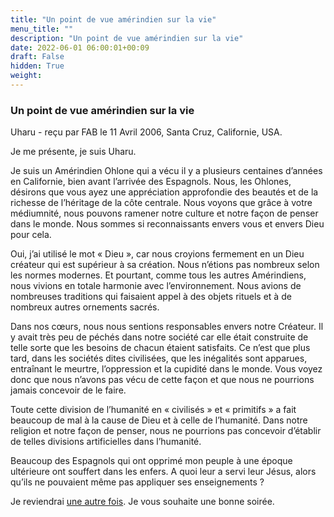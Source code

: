 ```yaml
---
title: "Un point de vue amérindien sur la vie"
menu_title: ""
description: "Un point de vue amérindien sur la vie"
date: 2022-06-01 06:00:01+00:09
draft: False
hidden: True
weight:
---
```

### Un point de vue amérindien sur la vie

Uharu - reçu par FAB le 11 Avril 2006, Santa Cruz, Californie, USA.

Je me présente, je suis Uharu.

Je suis un Amérindien Ohlone qui a vécu il y a plusieurs centaines d’années en Californie, bien avant l’arrivée des Espagnols. Nous, les Ohlones, désirons que vous ayez une appréciation approfondie des beautés et de la richesse de l’héritage de la côte centrale. Nous voyons que grâce à votre médiumnité, nous pouvons ramener notre culture et notre façon de penser dans le monde. Nous sommes si reconnaissants envers vous et envers Dieu pour cela.

Oui, j’ai utilisé le mot « Dieu », car nous croyions fermement en un Dieu créateur qui est supérieur à sa création. Nous n’étions pas nombreux selon les normes modernes. Et pourtant, comme tous les autres Amérindiens, nous vivions en totale harmonie avec l’environnement. Nous avions de nombreuses traditions qui faisaient appel à des objets rituels et à de nombreux autres ornements sacrés.

Dans nos cœurs, nous nous sentions responsables envers notre Créateur. Il y avait très peu de péchés dans notre société car elle était construite de telle sorte que les besoins de chacun étaient satisfaits. Ce n’est que plus tard, dans les sociétés dites civilisées, que les inégalités sont apparues, entraînant le meurtre, l’oppression et la cupidité dans le monde. Vous voyez donc que nous n’avons pas vécu de cette façon et que nous ne pourrions jamais concevoir de le faire.

Toute cette division de l’humanité en « civilisés » et « primitifs » a fait beaucoup de mal à la cause de Dieu et à celle de l’humanité. Dans notre religion et notre façon de penser, nous ne pourrions pas concevoir d’établir de telles divisions artificielles dans l’humanité.

Beaucoup des Espagnols qui ont opprimé mon peuple à une époque ultérieure ont souffert dans les enfers. A quoi leur a servi leur Jésus, alors qu’ils ne pouvaient même pas appliquer ses enseignements ?

Je reviendrai [une autre fois](/fr-contemporary-messages/fr-contemporary-messages-by-date-order/fr-contemporary-messages-2006/fr-2006-7-18-1-fab-uharu/). Je vous souhaite une bonne soirée.
